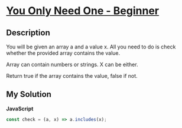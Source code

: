 # [You Only Need One - Beginner](https://www.codewars.com/kata/57cc975ed542d3148f00015b)

## Description

You will be given an array a and a value x. All you need to do is check whether the provided array contains the value.

Array can contain numbers or strings. X can be either.

Return true if the array contains the value, false if not.

## My Solution

**JavaScript**

```js
const check = (a, x) => a.includes(x);
```
